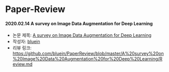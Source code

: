 # Paper-Review

#### 2020.02.14 A survey on Image Data Augmentation for Deep Learning

- 논문 제목: [A survey on Image Data Augmentation for Deep Learning
](https://link.springer.com/content/pdf/10.1186%2Fs40537-019-0197-0.pdf)
- 작성자: [bluein](https://github.com/bluein)
- 리뷰 링크: https://github.com/bluein/PaperReview/blob/master/A%20survey%20on%20Image%20Data%20Augmentation%20for%20Deep%20Learning/Review.md
